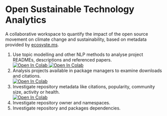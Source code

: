 # Open Sustainable Technology Analytics 
A collaborative workspace to quantify the impact of the open source movement on climate change and sustainability, based on metadata provided by [ecosyste.ms](https://ecosyste.ms/). 

1. Use topic modelling and other NLP methods to analyse project READMEs, descriptions and referenced papers. <br>
<a target="_blank" href="https://colab.research.google.com/github/protontypes/osta/blob/main/playground_topic_modeling.ipynb"> <img src="https://colab.research.google.com/assets/colab-badge.svg" alt="Open In Colab"/> </a> <a target="_blank" href="https://colab.research.google.com/github/protontypes/osta/blob/main/topic_extraction.ipynb"> <img src="https://colab.research.google.com/assets/colab-badge.svg" alt="Open In Colab"/> </a>
2. Analysis projects available in package managers to examine downloads and citations. <br> <a target="_blank" href="https://colab.research.google.com/github/protontypes/osta/blob/main/packages_insights.ipynb"> <img src="https://colab.research.google.com/assets/colab-badge.svg" alt="Open In Colab"/> </a>
3. Investigate repository metadata like citations, popularity, community size, activity or health. <br> <a target="_blank" href="https://colab.research.google.com/github/protontypes/osta/blob/main/repository_insights.ipynb"> <img src="https://colab.research.google.com/assets/colab-badge.svg" alt="Open In Colab"/></a>
4. Investigate repository owner and namespaces.
5. Investigate repository and packages dependencies. 
